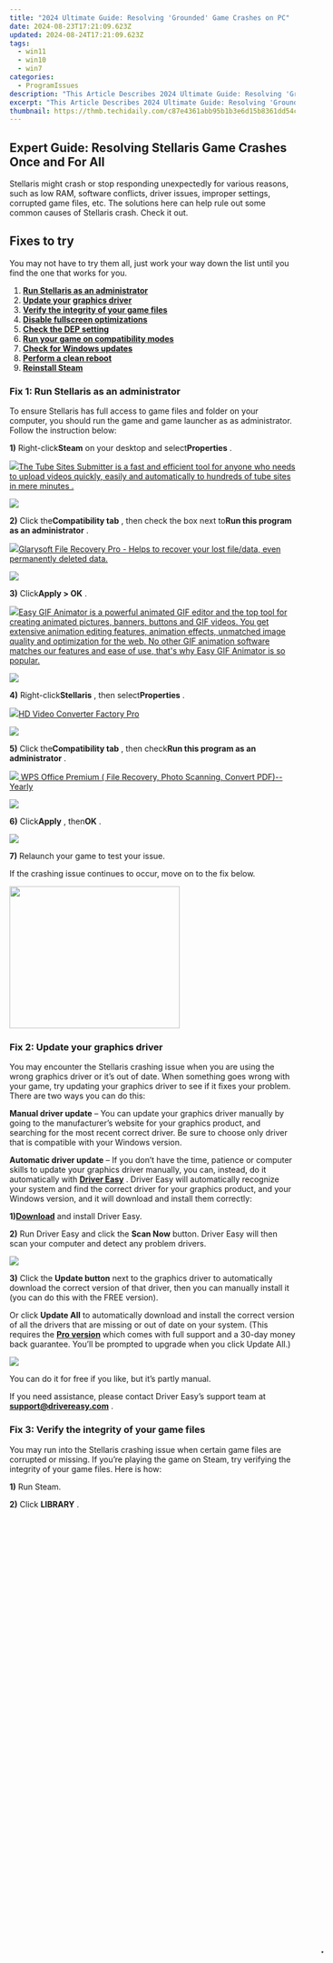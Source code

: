 ```yaml
---
title: "2024 Ultimate Guide: Resolving 'Grounded' Game Crashes on PC"
date: 2024-08-23T17:21:09.623Z
updated: 2024-08-24T17:21:09.623Z
tags:
  - win11
  - win10
  - win7
categories:
  - ProgramIssues
description: "This Article Describes 2024 Ultimate Guide: Resolving 'Grounded' Game Crashes on PC"
excerpt: "This Article Describes 2024 Ultimate Guide: Resolving 'Grounded' Game Crashes on PC"
thumbnail: https://thmb.techidaily.com/c87e4361abb95b1b3e6d15b8361dd54c75321c1cac3e933531323d55d47dcdde.png
---
```


## Expert Guide: Resolving Stellaris Game Crashes Once and For All

Stellaris might crash or stop responding unexpectedly for various reasons, such as low RAM, software conflicts, driver issues, improper settings, corrupted game files, etc. The solutions here can help rule out some common causes of Stellaris crash. Check it out.

## Fixes to try

 You may not have to try them all, just work your way down the list until you find the one that works for you.

1. **[Run Stellaris as an administrator](https://tools.techidaily.com/drivereasy/download/)**
2. [**Update your**](https://tools.techidaily.com/drivereasy/download/) **[graphics driver](https://tools.techidaily.com/drivereasy/download/)**
3. **[Verify the integrity of your game files](https://tools.techidaily.com/drivereasy/download/)**
4. **[Disable fullscreen optimizations](https://tools.techidaily.com/drivereasy/download/)**
5. **[Check the DEP setting](https://tools.techidaily.com/drivereasy/download/)**
6. **[Run your game on compatibility modes](https://tools.techidaily.com/drivereasy/download/)**
7. **[Check for Windows updates](https://tools.techidaily.com/drivereasy/download/)**
8. **[Perform a clean reboot](https://tools.techidaily.com/drivereasy/download/)**
9. **[Reinstall Steam](https://tools.techidaily.com/drivereasy/download/)**

### Fix 1: Run Stellaris as an administrator

 To ensure Stellaris has full access to game files and folder on your computer, you should run the game and game launcher as as administrator. Follow the instruction below:

**1)** Right-click**Steam** on your desktop and select**Properties** .

<!-- affiliate ads begin -->
<a href="https://secure.2checkout.com/order/checkout.php?PRODS=4531356&QTY=1&AFFILIATE=108875&CART=1"><img src="https://secure.avangate.com/images/merchant/8fdd149fcaa7058caccc9c4ad5b0d89a/products/tss-box.JPG" border="0">The Tube Sites Submitter is a fast and efficient tool for anyone who needs to upload videos quickly, easily and automatically to hundreds of tube sites in mere minutes . </a>
<!-- affiliate ads end -->
![](https://images.drivereasy.com/wp-content/uploads/2019/11/2019-11-11_18-05-49.jpg)

**2)** Click the**Compatibility tab** , then check the box next to**Run this program as an administrator** .

<!-- affiliate ads begin -->
<a href="https://order.glarysoft.com/order/checkout.php?PRODS=35408920&QTY=1&AFFILIATE=108875&CART=1"><img src="https://secure.avangate.com/images/merchant/6734fa703f6633ab896eecbdfad8953a/products/FR-200-1.png" border="0">Glarysoft File Recovery Pro - Helps to recover your lost file/data, even permanently deleted data. </a>
<!-- affiliate ads end -->
![](https://images.drivereasy.com/wp-content/uploads/2019/11/2019-11-11_18-07-52.jpg)

**3)** Click**Apply > OK** .

<!-- affiliate ads begin -->
<a href="https://secure.2checkout.com/order/checkout.php?PRODS=174416&QTY=1&AFFILIATE=108875&CART=1"><img src="https://www.easygifanimator.net/images/gif-animator.png" border="0">Easy GIF Animator is a powerful animated GIF editor and the top tool for creating animated pictures, banners, buttons and GIF videos. You get extensive animation editing features, animation effects, unmatched image quality and optimization for the web. No other GIF animation software matches our features and ease of use, that's why Easy GIF Animator is so popular.</a>
<!-- affiliate ads end -->
![](https://images.drivereasy.com/wp-content/uploads/2019/11/2019-11-11_18-07-52-1.jpg)

**4)** Right-click**Stellaris** , then select**Properties** .

<!-- affiliate ads begin -->
<a href="https://secure.2checkout.com/order/checkout.php?PRODS=4537546&QTY=1&AFFILIATE=108875&CART=1"><img src="https://secure.avangate.com/images/merchant/4b0a0290ad7df100b77e86839989a75e/products/7_copy_2_2_hdpro.png" border="0">HD Video Converter Factory Pro</a>
<!-- affiliate ads end -->
![](https://images.drivereasy.com/wp-content/uploads/2019/11/2019-11-11_18-02-45.jpg)

**5)** Click the**Compatibility tab** , then check**Run this program as an administrator** .

<!-- affiliate ads begin -->
<a href="https://secure.2checkout.com/order/checkout.php?PRODS=38729081&QTY=1&AFFILIATE=108875&CART=1"><img src="https://website-prod.cache.wpscdn.com/img/wps-spreadsheet-free-excel-editor-online-offline-1x.93e269d.png" border="0">
WPS Office Premium ( File Recovery, Photo Scanning, Convert PDF)--Yearly</a>
<!-- affiliate ads end -->
![](https://images.drivereasy.com/wp-content/uploads/2019/11/2019-11-11_18-07-45.jpg)

**6)** Click**Apply** , then**OK** .

![](https://images.drivereasy.com/wp-content/uploads/2019/11/2019-11-11_18-07-45-1.jpg)

**7)** Relaunch your game to test your issue.

If the crashing issue continues to occur, move on to the fix below.

<!-- affiliate ads begin -->
<a href="https://dhgate.sjv.io/c/5597632/1678785/12108" target="_top" id="1678785"><img src="//a.impactradius-go.com/display-ad/12108-1678785" border="0" alt="" width="300" height="250"/></a>
<!-- affiliate ads end -->
### Fix 2: Update your graphics driver

 You may encounter the Stellaris crashing issue when you are using the wrong graphics driver or it’s out of date. When something goes wrong with your game, try updating your graphics driver to see if it fixes your problem. There are two ways you can do this:

**Manual driver update** – You can update your graphics driver manually by going to the manufacturer’s website for your graphics product, and searching for the most recent correct driver. Be sure to choose only driver that is compatible with your Windows version.

**Automatic driver update** – If you don’t have the time, patience or computer skills to update your graphics driver manually, you can, instead, do it automatically with **[Driver Easy](https://tools.techidaily.com/drivereasy/download/)**  . Driver Easy will automatically recognize your system and find the correct driver for your graphics product, and your Windows version, and it will download and install them correctly:

 **1)[Download](https://tools.techidaily.com/drivereasy/download/)**  and install Driver Easy.

**2)** Run Driver Easy and click the **Scan Now** button. Driver Easy will then scan your computer and detect any problem drivers.

![](https://images.drivereasy.com/wp-content/uploads/2019/11/2019-11-12_11-41-25.jpg)

**3)** Click the **Update button** next to the graphics driver to automatically download the correct version of that driver, then you can manually install it (you can do this with the FREE version).

 Or click **Update All** to automatically download and install the correct version of all the drivers that are missing or out of date on your system. (This requires the **[Pro version](https://tools.techidaily.com/drivereasy/download/)**  which comes with full support and a 30-day money back guarantee. You’ll be prompted to upgrade when you click Update All.)

![](https://images.drivereasy.com/wp-content/uploads/2019/11/2019-11-12_11-42-53.jpg)

 You can do it for free if you like, but it’s partly manual.

 If you need assistance, please contact Driver Easy’s support team at [**support@drivereasy.com**](https://tools.techidaily.com/drivereasy/download/) .

### Fix 3: Verify the integrity of your game files

 You may run into the Stellaris crashing issue when certain game files are corrupted or missing. If you’re playing the game on Steam, try verifying the integrity of your game files. Here is how:

**1)** Run Steam.

**2)** Click **LIBRARY** .

<!-- affiliate ads begin -->
<span id="1793213">
					<video width="1080" height="1620" style="cursor:pointer"
           poster="//a.impactradius-go.com/display-clicktoplayimage/1793213.jpeg"
           onclick="if(!this.playClicked){this.play();this.setAttribute('controls',true);this.playClicked=true;}">
	   <source src="//a.impactradius-go.com/display-ad/19135-1793213">
	   <img src="//a.impactradius-go.com/display-clicktoplayimage/1793213.jpeg" style="border: none; height: 100%; width: 100%; object-fit: contain">
	</video>
	<div style="width:1080px;text-align:center"><a href="javascript:window.open(decodeURIComponent('https%3A%2F%2Ftinyland.pxf.io%2Fc%2F5597632%2F1793213%2F19135'), '_blank');void(0);">Click here</a></div>
</span>
<img height="0" width="0" src="https://imp.pxf.io/i/5597632/1793213/19135" style="position:absolute;visibility:hidden;" border="0" />
<!-- affiliate ads end -->
![](https://images.drivereasy.com/wp-content/uploads/2019/11/2019-11-07_11-05-42-1.jpg)

**3)** Right-click**Stellaris** and select**Properties** .

![](https://images.drivereasy.com/wp-content/uploads/2019/11/2019-11-01_17-38-40-2.jpg)

**4)** Click the **LOCAL FILES** tab, then click **VERIFY INTEGRITY OF GAME FILES** .

 This could take several minutes. Wait for the process to be complete.

![](https://images.drivereasy.com/wp-content/uploads/2019/11/2019-11-07_11-06-07-2.jpg)

 Relaunch your game to see if this has resolved your issue. If no, try the fix below.

<!-- affiliate ads begin -->
<a href="https://homestyler.sjv.io/c/5597632/2044747/22993" target="_top" id="2044747"><img src="//a.impactradius-go.com/display-ad/22993-2044747" border="0" alt="" width="300" height="250"/></a><img height="0" width="0" src="https://imp.pxf.io/i/5597632/2044747/22993" style="position:absolute;visibility:hidden;" border="0" />
<!-- affiliate ads end -->
### Fix 4: Disable fullscreen optimizations

 If you’re on Windows 10, try disabling fullscreen optimizations for your game. Follow the instructions below:

**1)** Right-click**Stellaris** , then select**Properties** .

<!-- affiliate ads begin -->
<a href="https://ship7com.pxf.io/c/5597632/1509856/17634" target="_top" id="1509856"><img src="//a.impactradius-go.com/display-ad/17634-1509856" border="0" alt="" width="730" height="383"/></a>
<!-- affiliate ads end -->
![](https://images.drivereasy.com/wp-content/uploads/2019/11/2019-11-11_18-02-45.jpg)

**5)** Click the**Compatibility tab** , then check**Disable fullscreen optimizations** .

<!-- affiliate ads begin -->
<a href="https://ursime.pxf.io/c/5597632/2048963/16384" target="_top" id="2048963"><img src="//a.impactradius-go.com/display-ad/16384-2048963" border="0" alt="" width="1200" height="900"/></a><img height="0" width="0" src="https://imp.pxf.io/i/5597632/2048963/16384" style="position:absolute;visibility:hidden;" border="0" />
<!-- affiliate ads end -->
![](https://images.drivereasy.com/wp-content/uploads/2019/11/2019-11-12_12-04-04-1.jpg)

**6)** Click**Apply** , then**OK** .

![](https://images.drivereasy.com/wp-content/uploads/2019/11/2019-11-12_12-04-04-2.jpg)

 Relaunch your game to see if it runs correctly now. If your issue still exists, try the fix below.

### Fix 5: Check the DEP setting

 Data Execution Prevention is a Windows feature that monitors your programs to make sure they use system memory safely. It can shut down a program automatically when the program is identified as malicious. So, you may run into the crashing issue when DEP blocks your game.

 To see if that’s the problem for you, follow the instructions below to check your DEP setting:

**1)** On your keyboard, press the**Windows logo key** and**E** at the same time.

![](https://images.drivereasy.com/wp-content/uploads/2019/11/2019-11-12_11-22-12.jpg)

**2)** Right-click**This PC** , then click**Properties** .

<!-- affiliate ads begin -->
<a href="https://secure.2checkout.com/order/checkout.php?PRODS=30901410&QTY=1&AFFILIATE=108875&CART=1"> <img src="https://secure.avangate.com/images/merchant/ce9a6fb2becc2d235e62b125e9260102/products/copy_1_copy_vMixCallScreenshot1-large.jpg" border="0"> vMix Pro - Software based live production. vMix Pro includes everything in vMix 4K plus 8 channels of Replay and 8 vMix Call 
This bundle includes Studio 200 for vMix from Virtualsetworks, HTTP Matrix 1.0 automation scheduler, and 4 introductory training videos from the Udemy vMix Basic to Amazing course. </a>
<!-- affiliate ads end -->
![](https://images.drivereasy.com/wp-content/uploads/2019/11/2019-11-12_11-21-20.jpg)

**3)** Click**Advanced system settings** .

![](https://images.drivereasy.com/wp-content/uploads/2019/11/2019-11-12_11-16-53.jpg)

**3)** Under Performance, click**Settings** .

<!-- affiliate ads begin -->
<a href="https://secure.2checkout.com/order/checkout.php?PRODS=38729081&QTY=1&AFFILIATE=108875&CART=1"><img src="https://website-prod.cache.wpscdn.com/img/wps-writer-free-word-processor-1x.3d9c80d.png" border="0">
WPS Office Premium ( File Recovery, Photo Scanning, Convert PDF)--Yearly</a>
<!-- affiliate ads end -->
![](https://images.drivereasy.com/wp-content/uploads/2019/11/2019-11-12_11-23-40.jpg)

**4)** Click the**Data Execution Prevention tab** , then check the DEP setting is set to**Turn on DEP for essential Windows programs and services only** .

![](https://images.drivereasy.com/wp-content/uploads/2019/11/2019-11-12_11-25-13.jpg)

**6)** Click**OK** .

<!-- affiliate ads begin -->
<a href="https://turtlebeachus.sjv.io/c/5597632/1988416/23719" target="_top" id="1988416"><img src="//a.impactradius-go.com/display-ad/23719-1988416" border="0" alt="" width="600" height="600"/></a><img height="0" width="0" src="https://imp.pxf.io/i/5597632/1988416/23719" style="position:absolute;visibility:hidden;" border="0" />
<!-- affiliate ads end -->
![](https://images.drivereasy.com/wp-content/uploads/2019/11/2019-11-12_11-25-13-1.jpg)

**7)** Relaunch your game to see if this worked for you.

If the game is still unplayable, read on and try the next fix.

### Fix 6:**Run your game on compatibility modes**

 Some Windows updates may not be compatible with Stellaris_,_ causing it to crash constantly.**If you’re on Windows 8 or 10** , try running your game in compatibility mode to see if it can fix your problem. If you’re on Windows 7, skip this method and check**Fix 7** below.

**1)** Right-click Stellaris, then select **Properties** .

<!-- affiliate ads begin -->
<a href="https://store.massmailsoftware.com/order/checkout.php?PRODS=1300375&QTY=1&AFFILIATE=108875&CART=1"><img src="https://secure.avangate.com/images/merchant/dc87c13749315c7217cdc4ac692e704c/banera_for_partners-15_%281%29.jpg" border="0"></a>
<!-- affiliate ads end -->
![](https://images.drivereasy.com/wp-content/uploads/2019/11/2019-11-11_18-02-45-1.jpg)

**2)**  Click the **Compatibility**  tab. Then check the box next to **Run this program in compatibility mode for** .

![](https://images.drivereasy.com/wp-content/uploads/2019/11/2019-11-12_14-24-11.jpg)

**3)**  Click the list box below to select **Windows 7** .

![](https://images.drivereasy.com/wp-content/uploads/2019/11/2019-11-12_14-24-11-1.jpg)

**4)** Click **Apply** \>**OK** .

![](https://images.drivereasy.com/wp-content/uploads/2019/11/2019-11-12_14-24-11-2.jpg)

**5)**  Relaunch your game to check if your issue had been resolved.

If your issue still exists, move on to the next fix, below.

### Fix 7:**Check for Windows updates**

 Windows releases regular updates to fix bugs. If Stellaris has run previously, but is not running now, it’s probable that a recent update has stopped your game from running properly, and that a new update is required to fix it. To check if there is any update, follow the instructions below:

**1)**  On your keyboard, press the **Windows logo**  key. Then, type **windows update** and select **Windows Update settings** .

![](https://images.drivereasy.com/wp-content/uploads/2019/11/2019-11-12_14-07-57.jpg)

**2)**  Click **Check for updates,**  and then wait for Windows to download and install the updates automatically.

<!-- affiliate ads begin -->
<a href="https://funwhole.sjv.io/c/5597632/1702887/17189" target="_top" id="1702887"><img src="//a.impactradius-go.com/display-ad/17189-1702887" border="0" alt="" width="1000" height="1000"/></a><img height="0" width="0" src="https://imp.pxf.io/i/5597632/1702887/17189" style="position:absolute;visibility:hidden;" border="0" />
<!-- affiliate ads end -->
![](https://images.drivereasy.com/wp-content/uploads/2019/11/2019-11-12_14-08-03.jpg)

 Restart your computer and your game. If your issue still exists, try the fix, below.

### Fix 8:**Perform a clean reboot**

 Your game may crash because of interference from certain services or programs running on your computer. To see if that’s the problem for you, try performing a clean boot. Here is how:

#### If you’re on Windows 7…

**1)**  On your keyboard, press the **Windows logo key** and **R** at the same time to open the Run dialog box.

<!-- affiliate ads begin -->
<span id="1997795">
					<video width="250" height="250" style="cursor:pointer"
           poster="//a.impactradius-go.com/display-clicktoplayimage/1997795.jpeg"
           onclick="if(!this.playClicked){this.play();this.setAttribute('controls',true);this.playClicked=true;}">
	   <source src="//a.impactradius-go.com/display-ad/23621-1997795">
	   <img src="//a.impactradius-go.com/display-clicktoplayimage/1997795.jpeg" style="border: none; height: 100%; width: 100%; object-fit: contain">
	</video>
	<div style="width:250px;text-align:center"><a href="javascript:window.open(decodeURIComponent('https%3A%2F%2Fproteahair.pxf.io%2Fc%2F5597632%2F1997795%2F23621'), '_blank');void(0);">Click here</a></div>
</span>
<img height="0" width="0" src="https://imp.pxf.io/i/5597632/1997795/23621" style="position:absolute;visibility:hidden;" border="0" />
<!-- affiliate ads end -->
![](https://images.drivereasy.com/wp-content/uploads/2019/11/2019-11-12_14-36-45.jpg)

**2)**  Type **msconfig** . Then, on your keyboard, press the **Enter, Shift**  and **Ctrl**  keys at the same time to run System configuration as administrator.

<!-- affiliate ads begin -->
<a href="https://appsumo.8odi.net/c/5597632/2068407/7443" target="_top" id="2068407"><img src="//a.impactradius-go.com/display-ad/7443-2068407" border="0" alt="" width="1200" height="600"/></a><img height="0" width="0" src="https://appsumo.8odi.net/i/5597632/2068407/7443" style="position:absolute;visibility:hidden;" border="0" />
<!-- affiliate ads end -->
![](https://images.drivereasy.com/wp-content/uploads/2019/11/2019-11-12_14-36-55.jpg)

**3)** Uncheck the box next to **Load startup items** . Then click **Apply** .

![](https://images.drivereasy.com/wp-content/uploads/2019/11/2019-11-12_14-37-03.jpg)

**4)** Click the **Services tab,** and then check the box next to **Hide all Microsoft services** .

![](https://images.drivereasy.com/wp-content/uploads/2019/11/2019-11-12_14-37-12.jpg)

**5)** Click **Disable all** .

![](https://images.drivereasy.com/wp-content/uploads/2019/11/2019-11-12_14-37-23.jpg)

**6)** Click **Apply** .

![](https://images.drivereasy.com/wp-content/uploads/2019/11/2019-11-12_14-37-32.jpg)

**7)**  Click the **Startup tab.**

<!-- affiliate ads begin -->
<a href="https://appsumo.8odi.net/c/5597632/2075475/7443" target="_top" id="2075475"><img src="//a.impactradius-go.com/display-ad/7443-2075475" border="0" alt="" width="1200" height="600"/></a><img height="0" width="0" src="https://appsumo.8odi.net/i/5597632/2075475/7443" style="position:absolute;visibility:hidden;" border="0" />
<!-- affiliate ads end -->
![](https://images.drivereasy.com/wp-content/uploads/2019/11/2019-11-12_14-37-43.jpg)

**8)**  Uncheck the box next to the program that you want to prevent it from auto-launching, and then click **OK** .

 Only disable programs that you know that you don’t need to launch automatically at startup. You should keep your antivirus launching automatically for safety.

![](https://images.drivereasy.com/wp-content/uploads/2019/11/2019-11-12_14-38-04.jpg)

**9)** Click **Restart** and wait for your computer to restart.

<!-- affiliate ads begin -->
<a href="https://shop.manycam.com/order/checkout.php?PRODS=17728032&QTY=1&AFFILIATE=108875&CART=1"><img src="https://secure.avangate.com/images/merchant/8230bea7d54bcdf99cdfe85cb07313d5/mcaffbanner920x120.png" border="0"></a>
<!-- affiliate ads end -->
![](https://images.drivereasy.com/wp-content/uploads/2019/11/2019-11-12_14-38-14.jpg)

**10)** After your computer restarts, relaunch your game to test your issue.

**If your game runs correctly** , that means one of the services or programs on your PC conflicts with your game.

 To narrow down the problematic service or program, repeat**steps 1-4** , then disabled the upper half of the services (the lower half of the services being enabled). Next, restart your PC to see if the game runs properly. If the issue reappears, then the problematic service is among the lower half of the services – you can then follow the same logic and focus on the lower half of the services until you isolate the one that causes the error.

 Once you’ve identified the problematic service, you can contact the game developer for assistance, or just run Stellaris with the service disabled.

**If your game still crashes after clean boot troubleshooting** , you should first **[reset your computer to start normally](https://tools.techidaily.com/drivereasy/download/)**  .

#### If you’re on Windows 10…

**1)**  On your keyboard, press the **Windows logo key** and **R** at the same time to open the Run dialog box.

![](https://images.drivereasy.com/wp-content/uploads/2019/11/2019-11-12_15-02-50.jpg)

**2)**  Type **msconfig** . Then, on your keyboard, press the **Enter, Shift**  and **Ctrl**  keys at the same time (to run System configuration as administrator).

![](https://images.drivereasy.com/wp-content/uploads/2019/11/2019-11-12_15-02-55.jpg)

**3)** Uncheck the box next to **Load startup items** . Then click **Apply** .

![](https://images.drivereasy.com/wp-content/uploads/2019/11/2019-11-12_15-02-59.jpg)

**4)** Click the **Services tab,** and then check the box next to **Hide all Microsoft services** .

![](https://images.drivereasy.com/wp-content/uploads/2019/11/2019-11-12_15-03-04.jpg)

**5)** Click **Disable all** .

<!-- affiliate ads begin -->
<a href="https://store.massmailsoftware.com/order/checkout.php?PRODS=1095219&QTY=1&AFFILIATE=108875&CART=1"><img src="https://secure.avangate.com/images/merchant/dc87c13749315c7217cdc4ac692e704c/banera_for_partners-20_%281%29.jpg" border="0"></a>
<!-- affiliate ads end -->
![](https://images.drivereasy.com/wp-content/uploads/2019/11/2019-11-12_15-03-08.jpg)

**6)** Click **Apply** .

![](https://images.drivereasy.com/wp-content/uploads/2019/11/2019-11-12_15-03-12.jpg)

**7)**  Click the **Startup tab** , then click **Open Task Manager** .

<!-- affiliate ads begin -->
<a href="https://estore.zonealarm.com/order/checkout.php?PRODS=36245101&QTY=1&AFFILIATE=108875&CART=1"><img src="https://sc1.checkpoint.com/sc1/za/images/boxes/zang_box_trust.png" border="0">ZoneAlarm Extreme Security NextGen</a>
<!-- affiliate ads end -->
![](https://images.drivereasy.com/wp-content/uploads/2019/11/2019-11-12_15-03-16.jpg)

**8)** Right-click the program you want to prevent it from auto-launching and select **Disable** .

 Only disable programs that you know that you don’t need to launch automatically at startup. You should keep your antivirus launching automatically for safety.

<!-- affiliate ads begin -->
<a href="https://checkout.abbyy.com/order/checkout.php?PRODS=39254549&QTY=1&AFFILIATE=108875&CART=1"> <img src="https://secure.avangate.com/images/merchant/0e5fb5c76fca16adbee503c9aff393cd/products/8_FR-Badges-NEW-FR-Standard-16-WIN-200.png" border="0"> PDF application, powered by AI-based OCR, for unified workflows with both digital and scanned documents. </a>
<!-- affiliate ads end -->
![](https://images.drivereasy.com/wp-content/uploads/2019/11/2019-11-12_15-04-04.jpg)

**9)**  Restart your computer and check if this resolved your problem.

**If your game runs correctly** , that means one of the services or programs on your PC conflicts with your game.

 To narrow down the problematic service or program, repeat**steps 1-4** , then disabled the upper half of the services and enable the lower half. Next, restart your PC to see if the game runs properly. If the issue reappears, then the problematic service is among the lower half of the services – you can then follow the same logic and focus on the lower half of the services until you isolate the one that causes the error.

 Once you’ve identified the problematic service, you can contact the game developer for assistance, or just run Stellaris with the service disabled.

**If your game still crashes after clean boot troubleshooting** , you should first reset your computer to start normally. Follow the instructions below:

#### Reset your computer to start normally

**1)**  On your keyboard, press the **Windows logo key** and **R** at the same time.

<!-- affiliate ads begin -->
<a href="https://checkout.abbyy.com/order/checkout.php?PRODS=39254762&QTY=1&AFFILIATE=108875&CART=1"> <img src="https://secure.avangate.com/images/merchant/0e5fb5c76fca16adbee503c9aff393cd/products/11_FR-Badges-NEW-FR-Standard-16-WIN-200.png" border="0"> PDF application, powered by AI-based OCR, for unified workflows with both digital and scanned documents. </a>
<!-- affiliate ads end -->
![](https://images.drivereasy.com/wp-content/uploads/2019/11/2019-11-12_15-02-50-1.jpg)

**2)**  Type **msconfig**  and click **OK** .

<!-- affiliate ads begin -->
<a href="https://appsumo.8odi.net/c/5597632/2068411/7443" target="_top" id="2068411"><img src="//a.impactradius-go.com/display-ad/7443-2068411" border="0" alt="" width="1200" height="600"/></a><img height="0" width="0" src="https://appsumo.8odi.net/i/5597632/2068411/7443" style="position:absolute;visibility:hidden;" border="0" />
<!-- affiliate ads end -->
![](https://images.drivereasy.com/wp-content/uploads/2019/11/2019-11-12_15-09-50.jpg)

**3)** Click the button next to **Normal startup,**  and then click **Apply** .

<!-- affiliate ads begin -->
<a href="https://secure.2checkout.com/order/checkout.php?PRODS=4709458&QTY=1&AFFILIATE=108875&CART=1"><img src="https://3d-kstudio.com/wp-content/uploads/2014/02/Project-Manager-3D-Models-4-800x800.jpg" border="0">Project Manager - Asset Browser for 3Ds Max</a>
<!-- affiliate ads end -->
![](https://images.drivereasy.com/wp-content/uploads/2019/11/2019-11-12_15-10-24.jpg)

**4)**  Click the **Services tab** .

![](https://images.drivereasy.com/wp-content/uploads/2019/11/2019-11-12_15-10-33.jpg)

**5)**  Click **Enable all,** then click **OK** .

![](https://images.drivereasy.com/wp-content/uploads/2019/11/2019-11-12_15-10-39.jpg)

**6)**  Click **Restart** .

<!-- affiliate ads begin -->
<a href="https://shop.systoolsgroup.com/affiliate.php?ACCOUNT=SYSTOOBY&AFFILIATE=108875&PATH=https%3A%2F%2Fwww.systoolsgroup.com%3FAFFILIATE%3D108875%26RESOURCE%3DSysTools%2BGmail%2BBackup"><img src="https://www.systoolsgroup.com/box/gmail-backup.png" border="0"></a>
<!-- affiliate ads end -->
![](https://images.drivereasy.com/wp-content/uploads/2019/11/2019-11-12_15-10-44.jpg)

 Your computer will start normally after you finish this step. If your issue persists, move on to the fix below.

### Fix 9:**Reinstall Steam**

 If none of the fixes above worked for you, reinstalling Steam is very likely the solution to your issue. Here is how to do it:

**1)** Right-click the **Steam icon** and select **Open file location** .

<!-- affiliate ads begin -->
<a href="https://shop.mondly.com/affiliate.php?ACCOUNT=ATISTUDI&AFFILIATE=108875&PATH=https%3A%2F%2Fwww.mondly.com%3FAFFILIATE%3D108875%26RESOURCE%3D%2BGeneral%2B970x90%2B"><img src="https://secure.avangate.com/images/merchant/69c418c33ec2e1a4267fa9bb77fa1428/general-970x90.gif" border="0"></a>
<!-- affiliate ads end -->
![](https://images.drivereasy.com/wp-content/uploads/2019/11/2019-11-12_14-12-09-1.jpg)

**2)**  Right-click the **steamapps**  folder and select **Copy** . Then, place the copy in another location to back it up.

![](https://images.drivereasy.com/wp-content/uploads/2019/11/2019-11-12_14-11-41.jpg)

**3)**  On your keyboard, press the **Windows logo**  key and type **control** . Then, click **Control Panel** .

<!-- affiliate ads begin -->
<a href="https://cowinaudio.pxf.io/c/5597632/1116855/13794" target="_top" id="1116855"><img src="//a.impactradius-go.com/display-ad/13794-1116855" border="0" alt="" width="767" height="285"/></a><img height="0" width="0" src="https://imp.pxf.io/i/5597632/1116855/13794" style="position:absolute;visibility:hidden;" border="0" />
<!-- affiliate ads end -->
![](https://images.drivereasy.com/wp-content/uploads/2019/11/2019-11-12_14-11-47.jpg)

**4)** Under **View by** , select **Category.**  Then, select **Uninstall a program** .

![](https://images.drivereasy.com/wp-content/uploads/2019/11/2019-11-12_14-11-53.jpg)

**5)** Right-click **Steam** , and then click **Uninstall** . Then, wait for the process to be complete.

<!-- affiliate ads begin -->
<a href="https://estore.winxdvd.com/order/checkout.php?PRODS=12653853&QTY=1&AFFILIATE=108875&CART=1"><img src="https://secure.avangate.com/images/merchant/bcb41ccdc4363c6848a1d760f26c28a0/products/14_videoproc-converter-ai-box.png" border="0"></a>
<!-- affiliate ads end -->
![](https://images.drivereasy.com/wp-content/uploads/2019/11/2019-11-12_14-14-53.jpg)

 **6)[Download](https://store.steampowered.com/about/)**  and install Steam.

**7)** Right-click the **Steam icon** and select **Open file location** .

<!-- affiliate ads begin -->
<a href="https://thefitville.pxf.io/c/5597632/1526796/15852" target="_top" id="1526796"><img src="//a.impactradius-go.com/display-ad/15852-1526796" border="0" alt="" width="1200" height="628"/></a><img height="0" width="0" src="https://imp.pxf.io/i/5597632/1526796/15852" style="position:absolute;visibility:hidden;" border="0" />
<!-- affiliate ads end -->
![](https://images.drivereasy.com/wp-content/uploads/2019/11/2019-11-12_14-12-09.jpg)

**8)**  Move the backup **steamapps**  folder you create before to your current directory location.

![](https://images.drivereasy.com/wp-content/uploads/2019/11/2019-11-12_14-12-18.jpg)

**9)**  Restart your game to test your problem.

 Hopefully, this article helped in resolving your issue. If you have any questions or suggestions, please feel free to leave a comment below.

* [games](https://tools.techidaily.com/drivereasy/download/)
* [Steam](https://tools.techidaily.com/drivereasy/download/)
* [Windows 10](https://tools.techidaily.com/drivereasy/download/)
* [Windows 7](https://tools.techidaily.com/drivereasy/download/)
* [Windows 8](https://tools.techidaily.com/drivereasy/download/)

<ins class="adsbygoogle"
     style="display:block"
     data-ad-format="autorelaxed"
     data-ad-client="ca-pub-7571918770474297"
     data-ad-slot="1223367746"></ins>



<ins class="adsbygoogle"
     style="display:block"
     data-ad-client="ca-pub-7571918770474297"
     data-ad-slot="8358498916"
     data-ad-format="auto"
     data-full-width-responsive="true"></ins>

<span class="atpl-alsoreadstyle">Also read:</span>
<div><ul>
<li><a href="https://instagram-video-files.techidaily.com/new-2024-approved-beatify-your-content-adding-melodies-to-instagram-stories/"><u>[New] 2024 Approved  Beatify Your Content  Adding Melodies to Instagram Stories</u></a></li>
<li><a href="https://screen-sharing-recording.techidaily.com/new-2024-approved-unlocking-the-secrets-to-stellar-sims-gameplay-recording/"><u>[New] 2024 Approved  Unlocking the Secrets to Stellar Sims Gameplay Recording</u></a></li>
<li><a href="https://some-techniques.techidaily.com/new-exploring-remote-desktop-capabilities-within-zoom-on-win11/"><u>[New] Exploring Remote Desktop Capabilities Within Zoom on Win11</u></a></li>
<li><a href="https://screen-recording.techidaily.com/new-mastering-video-capture-with-obs-studios-features-for-2024/"><u>[New] Mastering Video Capture with OBS Studio's Features for 2024</u></a></li>
<li><a href="https://youtube-stream.techidaily.com/new-smart-strategies-for-entrepreneurial-video-marketing/"><u>[New] SMART Strategies for Entrepreneurial Video Marketing</u></a></li>
<li><a href="https://facebook-record-videos.techidaily.com/updated-the-art-of-video-integration-youtube-meets-microsoft-powerpoint/"><u>[Updated] The Art of Video Integration  YouTube Meets Microsoft PowerPoint</u></a></li>
<li><a href="https://some-knowledge.techidaily.com/2024-approved-frontiers-in-virtuality-industry-analysis/"><u>2024 Approved  Frontiers in Virtuality  Industry Analysis</u></a></li>
<li><a href="https://program-issues.techidaily.com/2024-guide-troubleshooting-steps-when-division-2-wont-start/"><u>2024 Guide: Troubleshooting Steps When Division 2 Won't Start</u></a></li>
<li><a href="https://program-issues.techidaily.com/ace-squad-strategies-boost-your-call-of-duty-modern-warfare-frames-per-second-fps/"><u>Ace Squad Strategies: Boost Your Call of Duty: Modern Warfare Frames per Second (FPS)</u></a></li>
<li><a href="https://extra-resources.techidaily.com/amusingscreen-join-the-video-making-party/"><u>AmusingScreen  Join the Video Making Party</u></a></li>
<li><a href="https://youtube-videos.techidaily.com/boost-engagement-advanced-youtube-tag-strategies-revealed-for-2024/"><u>Boost Engagement  Advanced YouTube Tag Strategies Revealed for 2024</u></a></li>
<li><a href="https://program-issues.techidaily.com/diagnose-and-repair-pc-instability-with-necromunda-hired-gun-expert-advice/"><u>Diagnose & Repair PC Instability with 'Necromunda: Hired Gun' – Expert Advice</u></a></li>
<li><a href="https://program-issues.techidaily.com/elevate-your-performance-in-the-ascent-by-boosting-frame-rates-and-fixing-stutter-issues/"><u>Elevate Your Performance in The Ascent by Boosting Frame Rates & Fixing Stutter Issues</u></a></li>
<li><a href="https://program-issues.techidaily.com/error-no-more-successfully-handling-and-repairing-apex-legends-error-code-23-problems/"><u>Error No More: Successfully Handling and Repairing Apex Legends' Error Code 23 Problems</u></a></li>
<li><a href="https://program-issues.techidaily.com/expert-tips-for-fixing-unable-to-reach-configuration-servers-online/"><u>Expert Tips for Fixing 'Unable to Reach Configuration Servers Online'</u></a></li>
<li><a href="https://program-issues.techidaily.com/fixes-for-epics-ls-0013-launcher-glitch-in-fortnite/"><u>Fixes for Epic's LS-0013 Launcher Glitch in Fortnite</u></a></li>
<li><a href="https://program-issues.techidaily.com/fortnite-fixes-upfront-ls-0013-initialization-flaw-now-solved/"><u>Fortnite Fixes Upfront: LS-0013 Initialization Flaw Now Solved</u></a></li>
<li><a href="https://program-issues.techidaily.com/how-to-fix-dying-light-game-lag-problems-a-comprehensive-guide/"><u>How to Fix Dying Light Game Lag Problems – A Comprehensive Guide</u></a></li>
<li><a href="https://fake-location.techidaily.com/how-to-stop-google-chrome-from-tracking-your-location-on-motorola-edge-2023-drfone-by-drfone-virtual-android/"><u>How to Stop Google Chrome from Tracking Your Location On Motorola Edge 2023? | Dr.fone</u></a></li>
<li><a href="https://android-unlock.techidaily.com/how-to-unlock-a-gionee-f3-pro-easily-by-drfone-android/"><u>How To Unlock a Gionee F3 Pro Easily?</u></a></li>
<li><a href="https://iphone-unlock.techidaily.com/how-to-unlock-iphone-11-pro-max-passcode-without-itunes-without-knowing-passcode-drfone-by-drfone-ios/"><u>How to Unlock iPhone 11 Pro Max Passcode without iTunes without Knowing Passcode? | Dr.fone</u></a></li>
<li><a href="https://android-location-track.techidaily.com/in-2024-best-anti-tracker-software-for-motorola-moto-g84-5g-drfone-by-drfone-virtual-android/"><u>In 2024, Best Anti Tracker Software For Motorola Moto G84 5G | Dr.fone</u></a></li>
<li><a href="https://android-unlock.techidaily.com/in-2024-the-top-5-android-apps-that-use-fingerprint-sensor-to-lock-your-apps-on-lava-yuva-3-pro-by-drfone-android/"><u>In 2024, The Top 5 Android Apps That Use Fingerprint Sensor to Lock Your Apps On Lava Yuva 3 Pro</u></a></li>
<li><a href="https://facebook-video-content.techidaily.com/instagram-video-sharing-tips-for-2024/"><u>Instagram Video Sharing Tips for 2024</u></a></li>
<li><a href="https://program-issues.techidaily.com/naraka-point-blank-solved-game-issues-and-fixes/"><u>Naraka: Point Blank - Solved Game Issues & Fixes</u></a></li>
<li><a href="https://driver-install.techidaily.com/rejuvenate-your-mouse-a-windows-update-walkthrough/"><u>Rejuvenate Your Mouse: A Windows Update Walkthrough</u></a></li>
<li><a href="https://program-issues.techidaily.com/1722995235733-resolve-your-steam-remote-play-woes-with-these-proven-tips-and-hacks/"><u>Resolve Your Steam Remote Play Woes with These Proven Tips & Hacks!</u></a></li>
<li><a href="https://program-issues.techidaily.com/resolved-microsoft-flight-simulator-2020-update-errors-fixed/"><u>Resolved: Microsoft Flight Simulator 2020 - Update Errors Fixed!</u></a></li>
<li><a href="https://program-issues.techidaily.com/resolved-mlb-the-show-21-connectivity-problems-and-how-to-fix-them/"><u>Resolved: MLB The Show 21 Connectivity Problems and How to Fix Them</u></a></li>
<li><a href="https://program-issues.techidaily.com/resolving-complications-with-the-clownfish-voice-alteration-device/"><u>Resolving Complications with the Clownfish Voice Alteration Device</u></a></li>
<li><a href="https://program-issues.techidaily.com/sea-of-thieves-crash-free-gaming-solutions-to-the-common-stalling-issues/"><u>Sea of Thieves Crash-Free Gaming: Solutions to the Common Stalling Issues</u></a></li>
<li><a href="https://program-issues.techidaily.com/solution-steps-preventing-slime-rancher-2-from-crashing-on-windowsmac/"><u>Solution Steps: Preventing Slime Rancher 2 From Crashing on Windows/Mac</u></a></li>
<li><a href="https://program-issues.techidaily.com/solve-your-game-freezing-issues-dragons-dogma-2-for-pc-tips-and-tricks/"><u>Solve Your Game Freezing Issues: Dragon's Dogma 2 for PC Tips and Tricks</u></a></li>
<li><a href="https://program-issues.techidaily.com/solving-pc-issues-troubleshooting-constant-minecraft-dungeons-crashes/"><u>Solving PC Issues: Troubleshooting Constant Minecraft Dungeons Crashes</u></a></li>
<li><a href="https://program-issues.techidaily.com/speeding-up-steams-origin-installs-effective-methods-used-by-gamers-today/"><u>Speeding Up Steam's Origin Installs - Effective Methods Used by Gamers Today</u></a></li>
<li><a href="https://program-issues.techidaily.com/star-wars-battlefront-2-error-code-327-troubleshooting-tips-for-a-smooth-play-experience/"><u>Star Wars Battlefront 2 Error Code 327 - Troubleshooting Tips for a Smooth Play Experience</u></a></li>
<li><a href="https://win-dash.techidaily.com/step-by-step-seamless-and-swift-update-for-intel-nuc-drivers-revealed/"><u>Step by Step: Seamless & Swift Update for Intel NUC Drivers Revealed</u></a></li>
<li><a href="https://program-issues.techidaily.com/step-by-step-solution-to-pathfinder-wrath-of-the-righteeous-keyboard-failures/"><u>Step-by-Step Solution to 'Pathfinder - Wrath of the Righteeous' Keyboard Failures</u></a></li>
<li><a href="https://program-issues.techidaily.com/step-by-step-solutions-to-get-dolby-atmos-working-properly-on-your-windows-11-or-10-computer/"><u>Step-by-Step Solutions to Get Dolby Atmos Working Properly on Your Windows 11 or 10 Computer</u></a></li>
<li><a href="https://program-issues.techidaily.com/tackling-fatal-mishaps-a-step-by-nstep-repair-for-the-back-4-blood-mod-on-ubisoft-engine-4/"><u>Tackling 'Fatal' Mishaps - A Step-by-nStep Repair for the Back 4 Blood Mod on Ubisoft Engine 4</u></a></li>
<li><a href="https://program-issues.techidaily.com/tame-the-lag-beast-modern-fixes-for-a-seamless-fallout-nflow-experience-guide/"><u>Tame the Lag Beast: Modern Fixes for a Seamless Fallout Nflow Experience (Guide)</u></a></li>
<li><a href="https://tech-revival.techidaily.com/the-essential-list-top-7-ai-for-enhanced-talks/"><u>The Essential List: Top 7 AI for Enhanced Talks</u></a></li>
<li><a href="https://extra-lessons.techidaily.com/the-ultimate-guide-to-removing-photo-borders/"><u>The Ultimate Guide to Removing Photo Borders</u></a></li>
<li><a href="https://buynow-reviews.techidaily.com/the-ultimate-rpg-experience-awaits-in-the-elder-scrolls-v-skyrim-for-switch-gamers/"><u>The Ultimate RPG Experience Awaits in The Elder Scrolls V: Skyrim for Switch Gamers</u></a></li>
<li><a href="https://program-issues.techidaily.com/troubleshooting-full-blackout-how-to-get-vrchat-to-work-again/"><u>Troubleshooting Full Blackout: How To Get VRChat to Work Again</u></a></li>
<li><a href="https://program-issues.techidaily.com/troubleshooting-guide-eliminating-nioh-2-complete-edition-game-crashes-for-good/"><u>Troubleshooting Guide: Eliminating Nioh 2 Complete Edition Game Crashes for Good</u></a></li>
<li><a href="https://program-issues.techidaily.com/troubleshooting-techniques-for-unfreezing-call-of-duty-black-ops-cold-war-a-step-by-step-approach/"><u>Troubleshooting Techniques for Unfreezing Call of Duty: Black Ops Cold War - A Step-by-Step Approach</u></a></li>
<li><a href="https://program-issues.techidaily.com/ultimate-fixes-for-stable-gameplay-in-black-desert-online-on-your-computer/"><u>Ultimate Fixes for Stable Gameplay in Black Desert Online on Your Computer</u></a></li>
<li><a href="https://program-issues.techidaily.com/ultimate-solution-resolving-discords-excessive-cpu-consumption/"><u>Ultimate Solution: Resolving Discord's Excessive CPU Consumption</u></a></li>
</ul></div>
